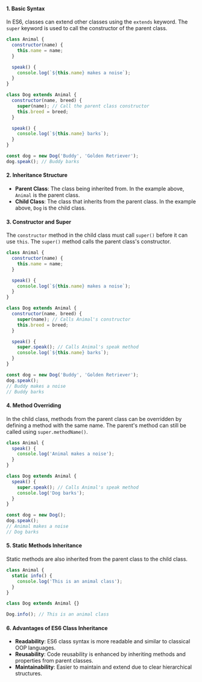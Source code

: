 #### 1. **Basic Syntax**
In ES6, classes can extend other classes using the `extends` keyword. The `super` keyword is used to call the constructor of the parent class.

```javascript
class Animal {
  constructor(name) {
    this.name = name;
  }

  speak() {
    console.log(`${this.name} makes a noise`);
  }
}

class Dog extends Animal {
  constructor(name, breed) {
    super(name); // Call the parent class constructor
    this.breed = breed;
  }

  speak() {
    console.log(`${this.name} barks`);
  }
}

const dog = new Dog('Buddy', 'Golden Retriever');
dog.speak(); // Buddy barks
```

#### 2. **Inheritance Structure**
- **Parent Class**: The class being inherited from. In the example above, `Animal` is the parent class.
- **Child Class**: The class that inherits from the parent class. In the example above, `Dog` is the child class.

#### 3. **Constructor and Super**
The `constructor` method in the child class must call `super()` before it can use `this`. The `super()` method calls the parent class's constructor.

```javascript
class Animal {
  constructor(name) {
    this.name = name;
  }

  speak() {
    console.log(`${this.name} makes a noise`);
  }
}

class Dog extends Animal {
  constructor(name, breed) {
    super(name); // Calls Animal's constructor
    this.breed = breed;
  }

  speak() {
    super.speak(); // Calls Animal's speak method
    console.log(`${this.name} barks`);
  }
}

const dog = new Dog('Buddy', 'Golden Retriever');
dog.speak(); 
// Buddy makes a noise
// Buddy barks
```

#### 4. **Method Overriding**
In the child class, methods from the parent class can be overridden by defining a method with the same name. The parent's method can still be called using `super.methodName()`.

```javascript
class Animal {
  speak() {
    console.log('Animal makes a noise');
  }
}

class Dog extends Animal {
  speak() {
    super.speak(); // Calls Animal's speak method
    console.log('Dog barks');
  }
}

const dog = new Dog();
dog.speak(); 
// Animal makes a noise
// Dog barks
```

#### 5. **Static Methods Inheritance**
Static methods are also inherited from the parent class to the child class.

```javascript
class Animal {
  static info() {
    console.log('This is an animal class');
  }
}

class Dog extends Animal {}

Dog.info(); // This is an animal class
```

#### 6. **Advantages of ES6 Class Inheritance**
- **Readability**: ES6 class syntax is more readable and similar to classical OOP languages.
- **Reusability**: Code reusability is enhanced by inheriting methods and properties from parent classes.
- **Maintainability**: Easier to maintain and extend due to clear hierarchical structures.
